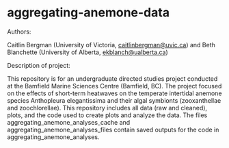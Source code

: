 # aggregating-anemone-data

Authors:

Caitlin Bergman (University of Victoria, caitlinbergman@uvic.ca) and Beth Blanchette (University of Alberta, ekblanch@ualberta.ca)

Description of project: 

This repository is for an undergraduate directed studies project conducted at the Bamfield Marine Sciences Centre (Bamfield, BC). The project focused on the effects of short-term heatwaves on the temperate intertidal anemone species Anthopleura elegantissima and their algal symbionts (zooxanthellae and zoochlorellae). This repository includes all data (raw and cleaned), plots, and the code used to create plots and analyze the data. The files aggregating_anemone_analyses_cache and aggregating_anemone_analyses_files contain saved outputs for the code in aggregating_anemone_analyses.
